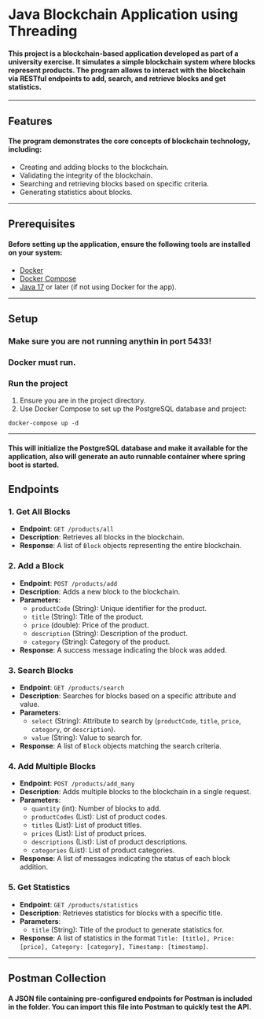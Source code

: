 # Java Blockchain Application using Threading

#### This project is a blockchain-based application developed as part of a university exercise. It simulates a simple blockchain system where blocks represent products. The program allows to interact with the blockchain via RESTful endpoints to add, search, and retrieve blocks and get statistics.

---

## Features

#### The program demonstrates the core concepts of blockchain technology, including:

- Creating and adding blocks to the blockchain.
- Validating the integrity of the blockchain.
- Searching and retrieving blocks based on specific criteria.
- Generating statistics about blocks.

---

## Prerequisites

#### Before setting up the application, ensure the following tools are installed on your system:

- [Docker](https://www.docker.com/products/docker-desktop)
- [Docker Compose](https://docs.docker.com/compose/install/)
- [Java 17](https://www.oracle.com/java/technologies/javase/jdk17-archive-downloads.html) or later (if not using Docker for the app).

---

## Setup

### Make sure you are not running anythin in port 5433!
### Docker must run.

### Run the project

1. Ensure you are in the project directory.
2. Use Docker Compose to set up the PostgreSQL database and project:

```
docker-compose up -d
```

---

#### This will initialize the PostgreSQL database and make it available for the application, also will generate an auto runnable container where spring boot is started.

## Endpoints

### 1. **Get All Blocks**
- **Endpoint**: `GET /products/all`
- **Description**: Retrieves all blocks in the blockchain.
- **Response**: A list of `Block` objects representing the entire blockchain.

### 2. **Add a Block**
- **Endpoint**: `POST /products/add`
- **Description**: Adds a new block to the blockchain.
- **Parameters**:
    - `productCode` (String): Unique identifier for the product.
    - `title` (String): Title of the product.
    - `price` (double): Price of the product.
    - `description` (String): Description of the product.
    - `category` (String): Category of the product.
- **Response**: A success message indicating the block was added.

### 3. **Search Blocks**
- **Endpoint**: `GET /products/search`
- **Description**: Searches for blocks based on a specific attribute and value.
- **Parameters**:
    - `select` (String): Attribute to search by (`productCode`, `title`, `price`, `category`, or `description`).
    - `value` (String): Value to search for.
- **Response**: A list of `Block` objects matching the search criteria.

### 4. **Add Multiple Blocks**
- **Endpoint**: `POST /products/add_many`
- **Description**: Adds multiple blocks to the blockchain in a single request.
- **Parameters**:
    - `quantity` (int): Number of blocks to add.
    - `productCodes` (List<String>): List of product codes.
    - `titles` (List<String>): List of product titles.
    - `prices` (List<Double>): List of product prices.
    - `descriptions` (List<String>): List of product descriptions.
    - `categories` (List<String>): List of product categories.
- **Response**: A list of messages indicating the status of each block addition.

### 5. **Get Statistics**
- **Endpoint**: `GET /products/statistics`
- **Description**: Retrieves statistics for blocks with a specific title.
- **Parameters**:
    - `title` (String): Title of the product to generate statistics for.
- **Response**: A list of statistics in the format `Title: [title], Price: [price], Category: [category], Timestamp: [timestamp]`.

---

## Postman Collection

#### A JSON file containing pre-configured endpoints for Postman is included in the folder. You can import this file into Postman to quickly test the API.